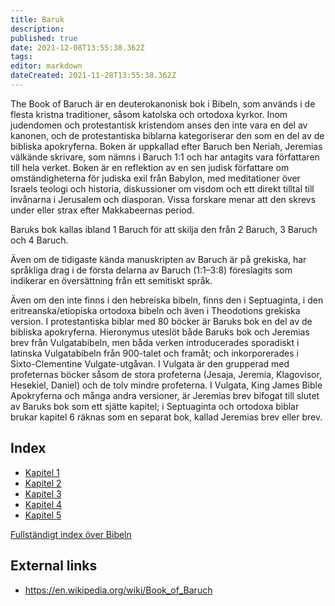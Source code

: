 ```yaml
---
title: Baruk
description: 
published: true
date: 2021-12-08T13:55:38.362Z
tags: 
editor: markdown
dateCreated: 2021-11-28T13:55:38.362Z
---
```


The Book of Baruch är en deuterokanonisk bok i Bibeln, som används i de flesta kristna traditioner, såsom katolska och ortodoxa kyrkor. Inom judendomen och protestantisk kristendom anses den inte vara en del av kanonen, och de protestantiska biblarna kategoriserar den som en del av de bibliska apokryferna. Boken är uppkallad efter Baruch ben Neriah, Jeremias välkände skrivare, som nämns i Baruch 1:1 och har antagits vara författaren till hela verket. Boken är en reflektion av en sen judisk författare om omständigheterna för judiska exil från Babylon, med meditationer över Israels teologi och historia, diskussioner om visdom och ett direkt tilltal till invånarna i Jerusalem och diasporan. Vissa forskare menar att den skrevs under eller strax efter Makkabeernas period.

Baruks bok kallas ibland 1 Baruch för att skilja den från 2 Baruch, 3 Baruch och 4 Baruch.

Även om de tidigaste kända manuskripten av Baruch är på grekiska, har språkliga drag i de första delarna av Baruch (1:1–3:8) föreslagits som indikerar en översättning från ett semitiskt språk.

Även om den inte finns i den hebreiska bibeln, finns den i Septuaginta, i den eritreanska/etiopiska ortodoxa bibeln och även i Theodotions grekiska version. I protestantiska biblar med 80 böcker är Baruks bok en del av de bibliska apokryferna. Hieronymus uteslöt både Baruks bok och Jeremias brev från Vulgatabibeln, men båda verken introducerades sporadiskt i latinska Vulgatabibeln från 900-talet och framåt; och inkorporerades i Sixto-Clementine Vulgate-utgåvan. I Vulgata är den grupperad med profeternas böcker såsom de stora profeterna (Jesaja, Jeremia, Klagovisor, Hesekiel, Daniel) och de tolv mindre profeterna. I Vulgata, King James Bible Apokryferna och många andra versioner, är Jeremias brev bifogat till slutet av Baruks bok som ett sjätte kapitel; i Septuaginta och ortodoxa biblar brukar kapitel 6 räknas som en separat bok, kallad Jeremias brev eller brev.

## Index

- [Kapitel 1](/sv/Bible/Baruch/1)
- [Kapitel 2](/sv/Bible/Baruch/2)
- [Kapitel 3](/sv/Bible/Baruch/3)
- [Kapitel 4](/sv/Bible/Baruch/4)
- [Kapitel 5](/sv/Bible/Baruch/5)



[Fullständigt index över Bibeln](/sv/index/bible)


## External links

- https://en.wikipedia.org/wiki/Book_of_Baruch